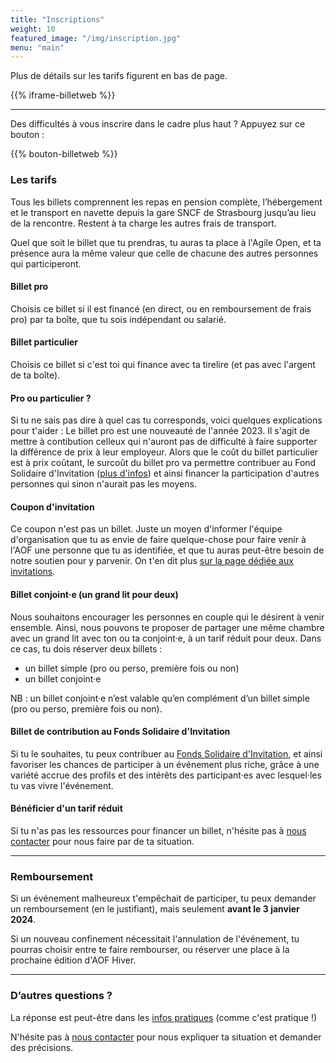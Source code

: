 ```yaml
---
title: "Inscriptions"
weight: 10
featured_image: "/img/inscription.jpg"
menu: "main"
---
```


Plus de détails sur les tarifs figurent en bas de page.

{{% iframe-billetweb %}}

---

Des difficultés à vous inscrire dans le cadre plus haut ? Appuyez sur ce bouton :

{{% bouton-billetweb %}}

### Les tarifs

Tous les billets comprennent les repas en pension complète, l’hébergement et le
transport en navette depuis la gare SNCF de Strasbourg jusqu’au lieu de la
rencontre. Restent à ta charge les autres frais de transport.

Quel que soit le billet que tu prendras, tu auras ta  place à l'Agile Open,
et ta présence aura la même valeur que celle de chacune des autres personnes
qui participeront.


#### Billet pro

Choisis ce billet si il est financé (en direct, ou en remboursement de frais pro) par ta boîte, que tu sois indépendant ou salarié.

#### Billet particulier

Choisis ce billet si c'est toi qui finance avec ta tirelire (et pas avec l'argent de ta boîte).

#### Pro ou particulier ?

Si tu ne sais pas dire à quel cas tu corresponds, voici quelques explications
pour t'aider : Le billet pro est une nouveauté de l'année 2023. Il s'agit de
mettre à contibution celleux qui n'auront pas de difficulté à faire supporter
la différence de prix à  leur employeur.  Alors que le coût du billet
particulier est à prix coûtant, le surcoût du billet pro va permettre
contribuer au Fond Solidaire d'Invitation ([plus d'infos](/inviter)) et ainsi
financer la participation d'autres personnes qui sinon n'aurait pas les moyens.

#### Coupon d'invitation

Ce coupon n'est pas un billet. Juste un moyen d'informer l'équipe
d'organisation que tu as envie de faire quelque-chose pour faire venir à l'AOF une
personne que tu as identifiée, et que tu auras peut-être besoin
de notre soutien pour y parvenir. On t'en dit plus [sur la page dédiée aux invitations](/inviter).

#### Billet conjoint·e (un grand lit pour deux)

Nous souhaitons encourager les personnes en couple qui le désirent à venir
ensemble. Ainsi, nous pouvons te proposer de partager une même chambre avec
un grand lit avec ton ou ta conjoint·e, à un tarif réduit pour deux. Dans ce cas,
tu dois réserver deux billets :

- un billet simple (pro ou perso, première fois ou non)
- un billet conjoint·e

NB : un billet conjoint·e n’est valable qu’en complément d’un billet simple (pro ou perso, première fois ou non).

#### Billet de contribution au Fonds Solidaire d'Invitation 

Si tu le souhaites, tu peux contribuer au 
[Fonds Solidaire d'Invitation](/inviter/#cest-quoi-le-fonds-commun-dinvitation-), et ainsi favoriser les
chances de participer à un événement plus riche, grâce à une variété accrue des
profils et des intérêts des participant·es avec lesquel·les tu vas vivre l'événement.

#### Bénéficier d'un tarif réduit

Si tu n'as pas les ressources pour financer un billet, n'hésite pas à [nous
contacter](mailto:staff@agileopenfrance.com) pour nous faire par de ta
situation.

---

### Remboursement

Si un événement malheureux t'empêchait de participer, tu peux demander
un remboursement (en le justifiant), mais seulement **avant le 3 janvier 2024**.

Si un nouveau confinement nécessitait l'annulation de l'événement, tu pourras
choisir entre te faire rembourser, ou réserver une place à la prochaine
édition d'AOF Hiver.

---

### D’autres questions ?

La réponse est peut-être dans les [infos pratiques](/pratique) (comme c'est pratique !)

N'hésite pas à [nous contacter](staff-at-agileopenfrance-point-com) pour nous
expliquer ta situation et demander des précisions.

